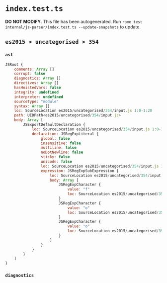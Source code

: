 # `index.test.ts`

**DO NOT MODIFY**. This file has been autogenerated. Run `rome test internal/js-parser/index.test.ts --update-snapshots` to update.

## `es2015 > uncategorised > 354`

### `ast`

```javascript
JSRoot {
	comments: Array []
	corrupt: false
	diagnostics: Array []
	directives: Array []
	hasHoistedVars: false
	integrity: undefined
	interpreter: undefined
	sourceType: "module"
	syntax: Array []
	loc: SourceLocation es2015/uncategorised/354/input.js 1:0-1:20
	path: UIDPath<es2015/uncategorised/354/input.js>
	body: Array [
		JSExportDefaultDeclaration {
			loc: SourceLocation es2015/uncategorised/354/input.js 1:0-1:20
			declaration: JSRegExpLiteral {
				global: false
				insensitive: false
				multiline: false
				noDotNewline: false
				sticky: false
				unicode: false
				loc: SourceLocation es2015/uncategorised/354/input.js 1:15-1:20
				expression: JSRegExpSubExpression {
					loc: SourceLocation es2015/uncategorised/354/input.js 1:16-1:19
					body: Array [
						JSRegExpCharacter {
							value: "f"
							loc: SourceLocation es2015/uncategorised/354/input.js 1:16-1:17
						}
						JSRegExpCharacter {
							value: "o"
							loc: SourceLocation es2015/uncategorised/354/input.js 1:17-1:18
						}
						JSRegExpCharacter {
							value: "o"
							loc: SourceLocation es2015/uncategorised/354/input.js 1:18-1:19
						}
					]
				}
			}
		}
	]
}
```

### `diagnostics`

```

```
